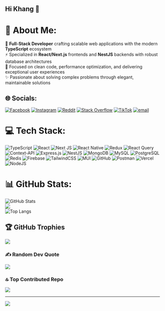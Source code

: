 ## Hi Khang 👋

# 💫 About Me:
🚀 **Full-Stack Developer** crafting scalable web applications with the modern **TypeScript** ecosystem<br>
⚡ Specialized in **React/Next.js** frontends and **NestJS** backends with robust database architectures<br>
🎯 Focused on clean code, performance optimization, and delivering exceptional user experiences<br>
✨ Passionate about solving complex problems through elegant, maintainable solutions


## 🌐 Socials:
[![Facebook](https://img.shields.io/badge/Facebook-%231877F2.svg?logo=Facebook&logoColor=white)](https://www.facebook.com/quoc.khang.127532) [![Instagram](https://img.shields.io/badge/Instagram-%23E4405F.svg?logo=Instagram&logoColor=white)](https://instagram.com/qkhang_08) [![Reddit](https://img.shields.io/badge/Reddit-%23FF4500.svg?logo=Reddit&logoColor=white)](https://reddit.com/user/bobui) [![Stack Overflow](https://img.shields.io/badge/-Stackoverflow-FE7A16?logo=stack-overflow&logoColor=white)](https://stackoverflow.com/users/30463787/khang-qu%E1%BB%91c) [![TikTok](https://img.shields.io/badge/TikTok-%23000000.svg?logo=TikTok&logoColor=white)](https://tiktok.com/@qk_0810) [![email](https://img.shields.io/badge/Email-D14836?logo=gmail&logoColor=white)](mailto:quockhang972@gmail.com) 

# 💻 Tech Stack:
![TypeScript](https://img.shields.io/badge/typescript-%23007ACC.svg?style=for-the-badge&logo=typescript&logoColor=white) ![React](https://img.shields.io/badge/react-%2320232a.svg?style=for-the-badge&logo=react&logoColor=%2361DAFB) ![Next JS](https://img.shields.io/badge/Next-black?style=for-the-badge&logo=next.js&logoColor=white) ![React Native](https://img.shields.io/badge/react_native-%2320232a.svg?style=for-the-badge&logo=react&logoColor=%2361DAFB) ![Redux](https://img.shields.io/badge/redux-%23593d88.svg?style=for-the-badge&logo=redux&logoColor=white) ![React Query](https://img.shields.io/badge/-React%20Query-FF4154?style=for-the-badge&logo=react%20query&logoColor=white) ![Context-API](https://img.shields.io/badge/Context--Api-000000?style=for-the-badge&logo=react) ![Express.js](https://img.shields.io/badge/express.js-%23404d59.svg?style=for-the-badge&logo=express&logoColor=%2361DAFB) ![NestJS](https://img.shields.io/badge/nestjs-%23E0234E.svg?style=for-the-badge&logo=nestjs&logoColor=white) ![MongoDB](https://img.shields.io/badge/MongoDB-%234ea94b.svg?style=for-the-badge&logo=mongodb&logoColor=white) ![MySQL](https://img.shields.io/badge/mysql-4479A1.svg?style=for-the-badge&logo=mysql&logoColor=white) ![PostgreSQL](https://img.shields.io/badge/postgresql-%23316192.svg?style=for-the-badge&logo=postgresql&logoColor=white) ![Redis](https://img.shields.io/badge/redis-%23DD0031.svg?style=for-the-badge&logo=redis&logoColor=white) ![Firebase](https://img.shields.io/badge/firebase-%23039BE5.svg?style=for-the-badge&logo=firebase) ![TailwindCSS](https://img.shields.io/badge/tailwindcss-%2338B2AC.svg?style=for-the-badge&logo=tailwind-css&logoColor=white) ![MUI](https://img.shields.io/badge/MUI-%230081CB.svg?style=for-the-badge&logo=mui&logoColor=white) ![GitHub](https://img.shields.io/badge/github-%23121011.svg?style=for-the-badge&logo=github&logoColor=white) ![Postman](https://img.shields.io/badge/Postman-FF6C37?style=for-the-badge&logo=postman&logoColor=white) ![Vercel](https://img.shields.io/badge/vercel-%23000000.svg?style=for-the-badge&logo=vercel&logoColor=white) ![NodeJS](https://img.shields.io/badge/node.js-339933.svg?style=for-the-badge&logo=nodedotjs&logoColor=white)

# 📊 GitHub Stats:
![GitHub Stats](https://github-readme-stats-six-amber-24.vercel.app/api?username=KhangDev&include_all_commits=true&count_private=true)<br/>
![](https://github-readme-stats-six-amber-24.vercel.app/api?username=KhangDev&show_icons=true&theme=cobalt2&include_all_commits=true&count_private=true)<br/>
![Top Langs](https://github-readme-stats-six-amber-24.vercel.app/api/top-langs/?username=KhangDev&layout=compact&theme=cobalt2&count_private=true)


## 🏆 GitHub Trophies
![](https://github-profile-trophy.vercel.app/?username=KhangDev&theme=tokyonight&no-frame=false&no-bg=true&margin-w=4)

### ✍️ Random Dev Quote
![](https://quotes-github-readme.vercel.app/api?type=horizontal&theme=radical)

### 🔝 Top Contributed Repo
![](https://github-contributor-stats.vercel.app/api?username=KhangDev&limit=5&theme=merko&combine_all_yearly_contributions=true)

---
[![](https://visitcount.itsvg.in/api?id=KhangDev&icon=9&color=12)](https://visitcount.itsvg.in)

<!-- Proudly created with GPRM ( https://gprm.itsvg.in ) -->
